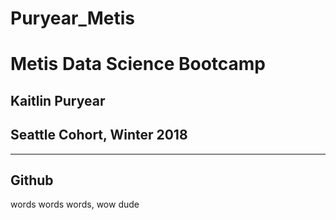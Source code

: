 # Puryear_Metis

# Metis Data Science Bootcamp
## Kaitlin Puryear
## Seattle Cohort, Winter 2018
-------------------
## Github 
words words words,
wow dude
